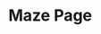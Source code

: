 # Maze Page

<!-- ## Currently hosted at [https://peithonking.github.io/maze_page/](https://peithonking.github.io/maze_page/) -->
